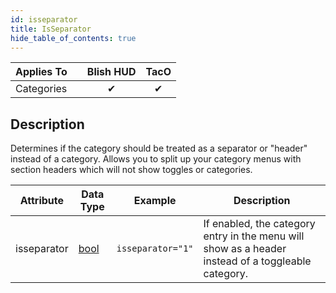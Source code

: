 ```yaml
---
id: isseparator
title: IsSeparator
hide_table_of_contents: true
---
```


| Applies To | | Blish HUD | TacO |
|-|-|-|-|
| Categories | | <center>✔</center> | <center>✔</center> |

## Description

Determines if the category should be treated as a separator or "header" instead of a category.  Allows you to split up your category menus with section headers which will not show toggles or categories.

| Attribute | Data Type | Example | Description |
|-|-|-|-|
| isseparator | [bool](../datatypes/bool) | `isseparator="1"` | If enabled, the category entry in the menu will show as a header instead of a toggleable category. |